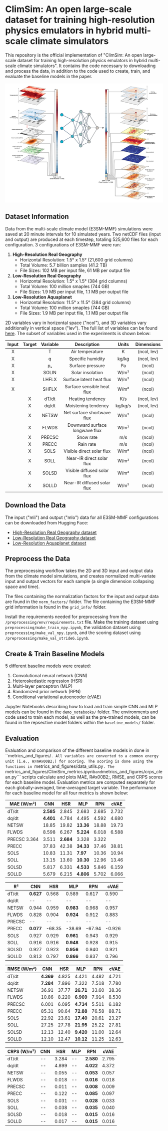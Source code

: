 # ClimSim: An open large-scale dataset for training high-resolution physics emulators in hybrid multi-scale climate simulators

This repository is the official implementation of "ClimSim: An open large-scale dataset for training high-resolution physics emulators in hybrid multi-scale climate simulators". It contains the code necessary to downloading and process the data, in addition to the code used to create, train, and evaluate the baseline models in the paper.

![fig_1](./fig_1.png)

## Dataset Information

Data from the multi-scale climate model (E3SM-MMF) simulations were saved at 20 minute intervals for 10 simulated years. Two netCDF files (input and output) are produced at each timestep, totaling 525,600 files for each configuration. 3 configurations of E3SM-MMF were run:

1. **High-Resolution Real Geography**
    - Horizontal Resolution: 1.5&deg; x 1.5&deg; (21,600 grid columns)
    - Total Volume: 5.7 billion samples (41.2 TB)
    - File Sizes: 102 MB per input file, 61 MB per output file
2. **Low-Resolution Real Geography**
    - Horizontal Resolution: 1.5&deg; x 1.5&deg; (384 grid columns)
    - Total Volume: 100 million smaples (744 GB)
    - File Sizes: 1.9 MB per input file, 1.1 MB per output file
3. **Low-Resolution Aquaplanet**
    - Horizontal Resolution: 11.5&deg; x 11.5&deg; (384 grid columns)
    - Total Volume: 100 million smaples (744 GB)
    - File Sizes: 1.9 MB per input file, 1.1 MB per output file

2D variables vary in horizontal space ("ncol"), and 3D variables vary additionally in vertical space ("lev"). The full list of variables can be found [here](https://docs.google.com/spreadsheets/d/1ljRfHq6QB36u0TuoxQXcV4_DSQUR0X4UimZ4QHR8f9M/edit#gid=0). The subset of variables used in the experiments is shown below:

| Input | Target | Variable | Description | Units | Dimensions |
| :---: | :----: | :------: | :---------: | :---: | :--------: |
| X |  | T | Air temperature | K | (ncol, lev) |
| X |  | q | Specific humidity | kg/kg | (ncol, lev) |
| X |  | p&#x209B; | Surface pressure | Pa | (ncol) |
| X |  | SOLIN | Solar insolation | W/m&#x00B2; | (ncol) |
| X |  | LHFLX | Surface latent heat flux | W/m&#x00B2; | (ncol) |
| X |  | SHFLX | Surface sensible heat flux | W/m&#x00B2; | (ncol) |
|  | X | dT/dt | Heating tendency | K/s | (ncol, lev) |
|  | X | dq/dt | Moistening tendency | kg/kg/s | (ncol, lev) |
|  | X | NETSW | Net surface shortwave flux | W/m&#x00B2; | (ncol) |
|  | X | FLWDS | Downward surface longwave flux | W/m&#x00B2; | (ncol) |
|  | X | PRECSC | Snow rate | m/s | (ncol) |
|  | X | PRECC | Rain rate | m/s | (ncol) |
|  | X | SOLS | Visible direct solar flux | W/m&#x00B2; | (ncol) |
|  | X | SOLL | Near-IR direct solar flux | W/m&#x00B2; | (ncol) |
|  | X | SOLSD | Visible diffused solar flux | W/m&#x00B2; | (ncol) |
|  | X | SOLLD | Near-IR diffused solar flux | W/m&#x00B2; | (ncol) |

## Download the Data

The input ("mli") and output ("mlo") data for all E3SM-MMF configurations can be downloaded from Hugging Face:
- [High-Resolution Real Geography dataset](https://huggingface.co/datasets/LEAP/ClimSim_high-res)
- [Low-Resolution Real Geography dataset](https://huggingface.co/datasets/LEAP/ClimSim_low-res)
- [Low-Resolution Aquaplanet dataset](https://huggingface.co/datasets/LEAP/ClimSim_low-res_aqua-planet)

## Preprocess the Data

The preprocessing workflow takes the 2D and 3D input and output data from the climate model simulations, and creates normalized multi-variate input and output vectors for each sample (a single dimension collapsing space and time).

The files containing the normalization factors for the input and output data are found in the ```norm_factors/``` folder. The file containing the E3SM-MMF grid information is found in the ```grid_info/``` folder.

Install the requirements needed for preprocessing from the ```/preprocessing/env/requirements.txt``` file. Make the training dataset using ```preprocessing/make_train_npy.ipynb```, the validation dataset using ```preprocessing/make_val_npy.ipynb```, and the scoring dataset using ```/preprocessing/make_val_stride6.ipynb```.

## Create & Train Baseline Models

5 different baseline models were created:
1. Convolutional neural network (CNN)
2. Heteroskedastic regression (HSR)
3. Multi-layer perceptron (MLP)
4. Randomized prior network (RPN)
5. Conditional variational autoencoder (cVAE)

Jupyter Notebooks describing how to load and train simple CNN and MLP models can be found in the ```demo_notebooks/``` folder. The environments and code used to train each model, as well as the  pre-trained models, can be found in the repsective model folders within the ```baseline_models/``` folder.

## Evaluation

Evaluation and comparison of the different baseline models in done in ``metrics_and_figures/```. All variables are converted to a common energy unit (i.e., W/m#x00B2;) for scoring. The scoring is done using the functions in ```metrics_and_figures/data_utils.py```. The ```metrics_and_figures/ClimSim_metrics.ipynb``` and ```metrics_and_figures/crps_clean.py``` scripts calculate and plots MAE, R#x00B2;, RMSE, and CRPS scores for each baseline model. Evaluation metrics are computed separately for each globally-averaged, time-averaged target variable. The performance for each baseline model for all four metrics is shown below:

| **MAE (W/m&#x00B2;)** | CNN | HSR | MLP | RPN | cVAE |
| --------------------- | --- | --- | --- | --- | ---- |
| dT/dt | **2.585** | 2.845 | 2.683 | 2.685 | 2.732 |
| dq/dt | **4.401** | 4.784 | 4.495 | 4.592 | 4.680 |
| NETSW | 18.85 | 19.82 | **13.36** | 18.88 | 19.73 |
| FLWDS | 8.598 | 6.267 | **5.224** | 6.018 | 6.588 |
| PRECSC  3.364 | 3.511 | **2.684** | 3.328 | 3.322 |
| PRECC | 37.83 | 42.38 | **34.33** | 37.46 | 38.81 |
| SOLS | 10.83 | 11.31 | **7.97** | 10.36 | 10.94 |
| SOLL | 13.15 | 13.60 | **10.30** | 12.96 | 13.46 |
| SOLSD | 5.817 | 6.331 | **4.533** | 5.846 | 6.159 |
| SOLLD | 5.679 | 6.215 | **4.806** | 5.702 | 6.066 |

| **R&#x00B2;** | CNN | HSR | MLP | RPN | cVAE |
| ------------- | --- | --- | --- | --- | ---- |
| dT/dt | **0.627** | 0.568 | 0.589 | 0.617 | 0.590 |
| dq/dt | -- | -- | -- | -- | -- |
| NETSW | 0.944 | 0.959 | **0.983** | 0.968 | 0.957 |
| FLWDS | 0.828 | 0.904 | **0.924** | 0.912 | 0.883 |
| PRECSC | -- | -- | -- | -- | -- |
| PRECC | **0.077** | -68.35 | -38.69 | -67.94 | -0.926 |
| SOLS | 0.927 | 0.929 | **0.961** | 0.943 | 0.929 |
| SOLL | 0.916 | 0.916 | **0.948** | 0.928 | 0.915 |
| SOLSD | 0.927 | 0.923 | **0.956** | 0.940 | 0.921 |
| SOLLD | 0.813 | 0.797 | **0.866** | 0.837 | 0.796 |

| **RMSE (W/m&#x00B2;)** | CNN | HSR | MLP | RPN | cVAE |
| ---------------------- | --- | --- | --- | --- | ---- |
| dT/dt | **4.369** | 4.825 | 4.421 | 4.482 | 4.721 |
| dq/dt | **7.284** | 7.896 | 7.322 | 7.518 | 7.780 |
| NETSW | 36.91 | 37.77 | **26.71** | 33.60 | 38.36 |
| FLWDS | 10.86 | 8.220 | **6.969** | 7.914 | 8.530 |
| PRECSC | 6.001 | 6.095 | **4.734** | 5.511 | 6.182 |
| PRECC | 85.31 | 90.64 | **72.88** | 76.58 | 88.71 |
| SOLS | 22.92 | 23.61 | **17.40** | 20.61 | 23.27 |
| SOLL | 27.25 | 27.78 | **21.95** | 25.22 | 27.81 |
| SOLSD | 12.13 | 12.40 | **9.420** | 11.00 | 12.64 |
| SOLLD | 12.10 | 12.47 | **10.12** | 11.25 | 12.63 |

| **CRPS (W/m&#x00B2;)** | CNN | HSR | MLP | RPN | cVAE |
| ---------------------- | --- | --- | --- | --- | ---- |
| dT/dt | -- | 3.284 | -- | **2.580** | 2.795 |
| dq/dt | -- | 4.899 | -- | **4.022** | 4.372 |
| NETSW | -- | 0.055 | -- | **0.053** | 0.057 |
| FLWDS | -- | 0.018 | -- | **0.016** | 0.018 |
| PRECSC | -- | 0.011 | -- | **0.008** | 0.009 |
| PRECC | -- | 0.122 | -- | **0.085** | 0.097 |
| SOLS  | -- | 0.031 | -- | **0.028** | 0.033 |
| SOLL  | -- | 0.038 | -- | **0.035** | 0.040 |
| SOLSD | -- | 0.018 | -- | **0.015** | 0.016 |
| SOLLD | -- | 0.017 | -- | **0.015** | 0.016 |
